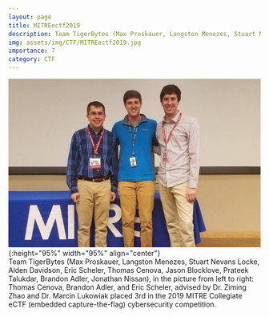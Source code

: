 ```yaml
---
layout: page
title: MITREectf2019
description: Team TigerBytes (Max Proskauer, Langston Menezes, Stuart Nevans Locke, Alden Davidson, Eric Scheler, Thomas Cenova, Jason Blocklove, Prateek Talukdar, Brandon Adler, Jonathan Nissan), in the picture from left to right:Thomas Cenova, Brandon Adler, and Eric Scheler, advised by Dr. Ziming Zhao and Dr. Marcin Lukowiak placed 3rd in the 2019 MITRE Collegiate eCTF (embedded capture-the-flag) cybersecurity competition. 
img: assets/img/CTF/MITREectf2019.jpg
importance: 7
category: CTF
---
```


![MITREectf2019](/assets/img/CTF/MITREectf2019.jpg "Team TigerBytes (Max Proskauer, Langston Menezes, Stuart Nevans Locke, Alden Davidson, Eric Scheler, Thomas Cenova, Jason Blocklove, Prateek Talukdar, Brandon Adler, Jonathan Nissan), in the picture from left to right: Thomas Cenova, Brandon Adler, and Eric Scheler, advised by Dr. Ziming Zhao and Dr. Marcin Lukowiak placed 3rd in the 2019 MITRE Collegiate eCTF (embedded capture-the-flag) cybersecurity competition. "){:height="95%" width="95%" align="center"}<br>
Team TigerBytes (Max Proskauer, Langston Menezes, Stuart Nevans Locke, Alden Davidson, Eric Scheler, Thomas Cenova, Jason Blocklove, Prateek Talukdar, Brandon Adler, Jonathan Nissan), in the picture from left to right: Thomas Cenova, Brandon Adler, and Eric Scheler, advised by Dr. Ziming Zhao and Dr. Marcin Lukowiak placed 3rd in the 2019 MITRE Collegiate eCTF (embedded capture-the-flag) cybersecurity competition. 